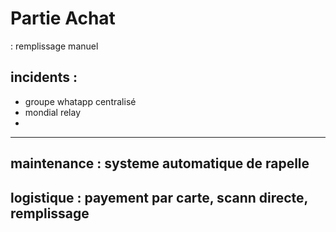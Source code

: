 # Partie Achat
 : remplissage manuel
## incidents : 
* groupe whatapp centralisé
* mondial relay
* 
---
## maintenance : systeme automatique de rapelle

## logistique : payement par carte, scann directe, remplissage 
